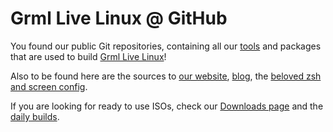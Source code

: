 # Grml Live Linux @ GitHub

You found our public Git repositories, containing all our [tools](https://github.com/grml/grml-live) and packages that are used to build [Grml Live Linux](https://grml.org/)!

Also to be found here are the sources to [our website](https://github.com/grml/grml.org/), [blog](https://github.com/grml/blog.grml.org/), the [beloved zsh and screen config](https://github.com/grml/grml-etc-core/tree/master/etc).

If you are looking for ready to use ISOs, check our [Downloads page](https://grml.org/download/) and the [daily builds](https://grml.org/daily/).
